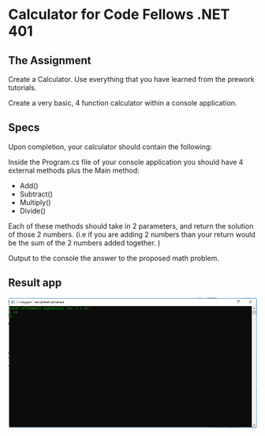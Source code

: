 # Calculator for Code Fellows .NET 401

## The Assignment
Create a Calculator. Use everything that you have learned from the prework tutorials.

Create a very basic, 4 function calculator within a console application.

## Specs
Upon completion, your calculator should contain the following:

Inside the Program.cs file of your console application you should have 4 external methods plus the Main method:

* Add()
* Subtract()
* Multiply()
* Divide()

Each of these methods should take in 2 parameters, and return the solution of those 2 numbers. (i.e if you are adding 2 numbers than your return would be the sum of the 2 numbers added together. )

Output to the console the answer to the proposed math problem.

## Result app

![image](https://raw.githubusercontent.com/al1s/Prework-Calculator/master/calcApp.PNG)